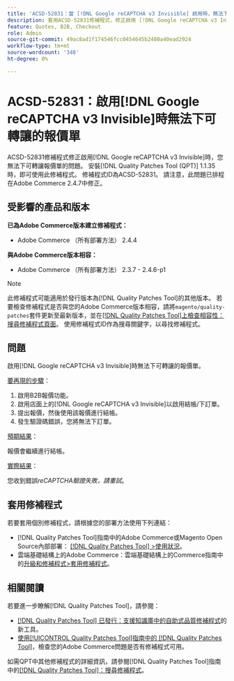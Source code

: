 ```yaml
---
title: 'ACSD-52831：當 [!DNL Google reCAPTCHA v3 Invisible] 啟用時，無法下可轉讓的報價單'
description: 套用ACSD-52831修補程式，修正啟用 [!DNL Google reCAPTCHA v3 Invisible] 時無法下可轉讓報價單的Adobe Commerce問題。
feature: Quotes, B2B, Checkout
role: Admin
source-git-commit: 49ac8ad1f174546fcc0454645b2480a40ead2924
workflow-type: tm+mt
source-wordcount: '348'
ht-degree: 0%

---
```


# ACSD-52831：啟用[!DNL Google reCAPTCHA v3 Invisible]時無法下可轉讓的報價單

ACSD-52831修補程式修正啟用[!DNL Google reCAPTCHA v3 Invisible]時，您無法下可轉讓報價單的問題。 安裝[!DNL Quality Patches Tool (QPT)] 1.1.35時，即可使用此修補程式。 修補程式ID為ACSD-52831。 請注意，此問題已排程在Adobe Commerce 2.4.7中修正。

## 受影響的產品和版本

**已為Adobe Commerce版本建立修補程式：**

* Adobe Commerce （所有部署方法） 2.4.4

**與Adobe Commerce版本相容：**

* Adobe Commerce （所有部署方法） 2.3.7 - 2.4.6-p1

>[!NOTE]
>
>此修補程式可能適用於發行版本為[!DNL Quality Patches Tool]的其他版本。 若要檢查修補程式是否與您的Adobe Commerce版本相容，請將`magento/quality-patches`套件更新至最新版本，並在[[!DNL Quality Patches Tool]上檢查相容性：搜尋修補程式頁面](https://experienceleague.adobe.com/tools/commerce-quality-patches/index.html)。 使用修補程式ID作為搜尋關鍵字，以尋找修補程式。

## 問題

啟用[!DNL Google reCAPTCHA v3 Invisible]時無法下可轉讓的報價單。

<u>要再現的步驟</u>：

1. 啟用B2B報價功能。
1. 啟用店面上的[!DNL Google reCAPTCHA v3 Invisible]以啟用結帳/下訂單。
1. 提出報價，然後使用該報價進行結帳。
1. 發生驗證碼錯誤，您將無法下訂單。

<u>預期結果</u>：

報價會繼續進行結帳。

<u>實際結果</u>：

您收到錯誤&#x200B;*reCAPTCHA驗證失敗，請重試*。

## 套用修補程式

若要套用個別修補程式，請根據您的部署方法使用下列連結：

* [!DNL Quality Patches Tool]指南中的Adobe Commerce或Magento Open Source內部部署： [[!DNL Quality Patches Tool] >使用狀況](https://experienceleague.adobe.com/docs/commerce-operations/tools/quality-patches-tool/usage.html)。
* 雲端基礎結構上的Adobe Commerce：雲端基礎結構上的Commerce指南中的[升級和修補程式>套用修補程式](https://experienceleague.adobe.com/docs/commerce-cloud-service/user-guide/develop/upgrade/apply-patches.html)。

## 相關閱讀

若要進一步瞭解[!DNL Quality Patches Tool]，請參閱：

* [[!DNL Quality Patches Tool] 已發行：支援知識庫中的自助式品質修補程式](https://experienceleague.adobe.com/en/docs/commerce-knowledge-base/kb/announcements/commerce-announcements/magento-quality-patches-released-new-tool-to-self-serve-quality-patches)的新工具。
* [使用[!UICONTROL Quality Patches Tool]指南中的 [!DNL Quality Patches Tool]](/help/tools/quality-patches-tool/patches-available-in-qpt/check-patch-for-magento-issue-with-magento-quality-patches.md)，檢查您的Adobe Commerce問題是否有修補程式可用。


如需QPT中其他修補程式的詳細資訊，請參閱[!DNL Quality Patches Tool]指南中的[[!DNL Quality Patches Tool]：搜尋修補程式](https://experienceleague.adobe.com/tools/commerce-quality-patches/index.html)。
